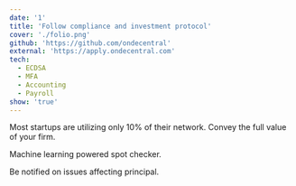 ```yaml
---
date: '1'
title: 'Follow compliance and investment protocol'
cover: './folio.png'
github: 'https://github.com/ondecentral'
external: 'https://apply.ondecentral.com'
tech:
  - ECDSA
  - MFA
  - Accounting
  - Payroll
show: 'true'
---
```


Most startups are utilizing only 10% of their network. Convey the full value of your firm.

Machine learning powered spot checker.

Be notified on issues affecting principal.
